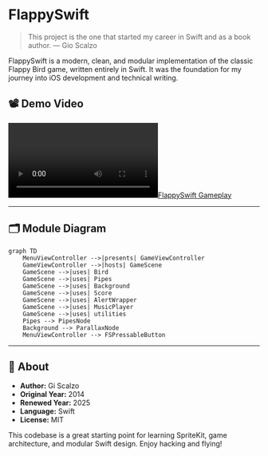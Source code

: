 # FlappySwift

> This project is the one that started my career in Swift and as a book author. — Gio Scalzo

FlappySwift is a modern, clean, and modular implementation of the classic Flappy Bird game, written entirely in Swift. It was the foundation for my journey into iOS development and technical writing.

## 📽️ Demo Video

[![FlappySwift Gameplay](FlappyTrim.mov)](FlappyTrim.mov)

---

## 🗂️ Module Diagram

```mermaid
graph TD
    MenuViewController -->|presents| GameViewController
    GameViewController -->|hosts| GameScene
    GameScene -->|uses| Bird
    GameScene -->|uses| Pipes
    GameScene -->|uses| Background
    GameScene -->|uses| Score
    GameScene -->|uses| AlertWrapper
    GameScene -->|uses| MusicPlayer
    GameScene -->|uses| utilities
    Pipes --> PipesNode
    Background --> ParallaxNode
    MenuViewController --> FSPressableButton
```

---

## 📝 About

- **Author:** Gi Scalzo
- **Original Year:** 2014
- **Renewed Year:** 2025
- **Language:** Swift
- **License:** MIT

This codebase is a great starting point for learning SpriteKit, game architecture, and modular Swift design. Enjoy hacking and flying! 